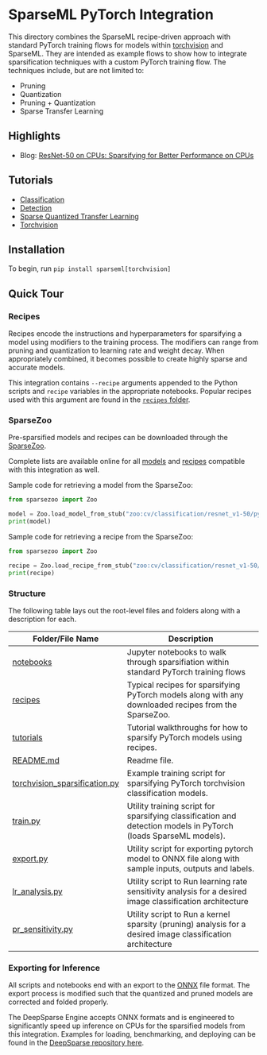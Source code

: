 <!--
Copyright (c) 2021 - present / Neuralmagic, Inc. All Rights Reserved.

Licensed under the Apache License, Version 2.0 (the "License");
you may not use this file except in compliance with the License.
You may obtain a copy of the License at

   http://www.apache.org/licenses/LICENSE-2.0

Unless required by applicable law or agreed to in writing,
software distributed under the License is distributed on an "AS IS" BASIS,
WITHOUT WARRANTIES OR CONDITIONS OF ANY KIND, either express or implied.
See the License for the specific language governing permissions and
limitations under the License.
-->

# SparseML PyTorch Integration

This directory combines the SparseML recipe-driven approach with standard PyTorch training flows for models within
[torchvision](https://pytorch.org/vision/stable/index.html) and SparseML.
They are intended as example flows to show how to integrate sparsification techniques with a custom PyTorch training flow.
The techniques include, but are not limited to:
- Pruning
- Quantization
- Pruning + Quantization
- Sparse Transfer Learning

## Highlights

- Blog: [ResNet-50 on CPUs: Sparsifying for Better Performance on CPUs](https://neuralmagic.com/blog/benchmark-resnet50-with-deepsparse/)

## Tutorials

- [Classification](./notebooks/classification.ipynb)
- [Detection](./notebooks/detection.ipynb)
- [Sparse Quantized Transfer Learning](./notebooks/sparse_quantized_transfer_learning.ipynb)
- [Torchvision](./notebooks/torchvision.ipynb)

## Installation

To begin, run `pip install sparseml[torchvision]`

## Quick Tour

### Recipes

Recipes encode the instructions and hyperparameters for sparsifying a model using modifiers to the training process.
The modifiers can range from pruning and quantization to learning rate and weight decay.
When appropriately combined, it becomes possible to create highly sparse and accurate models.

This integration contains `--recipe` arguments appended to the Python scripts and `recipe` variables in the appropriate notebooks.
Popular recipes used with this argument are found in the [`recipes` folder](./recipes).

### SparseZoo

Pre-sparsified models and recipes can be downloaded through the [SparseZoo](https://github.com/neuralmagic/sparsezoo).

Complete lists are available online for all [models](https://sparsezoo.neuralmagic.com/tables/models/cv/classification?repo=sparseml&framework=pytorch) and 
[recipes](https://sparsezoo.neuralmagic.com/tables/recipes/cv/classification?repo=sparseml&framework=pytorch) compatible with this integration as well.

Sample code for retrieving a model from the SparseZoo:
```python
from sparsezoo import Zoo

model = Zoo.load_model_from_stub("zoo:cv/classification/resnet_v1-50/pytorch/sparseml/imagenet/pruned_quant-moderate")
print(model)
```

Sample code for retrieving a recipe from the SparseZoo:
```python
from sparsezoo import Zoo

recipe = Zoo.load_recipe_from_stub("zoo:cv/classification/resnet_v1-50/pytorch/sparseml/imagenet/pruned_quant-moderate/original")
print(recipe)
```

### Structure

The following table lays out the root-level files and folders along with a description for each.

| Folder/File Name              | Description                                                                                                           |
|-------------------------------|-----------------------------------------------------------------------------------------------------------------------|
| [notebooks](./notebooks)                     | Jupyter notebooks to walk through sparsifiation within standard PyTorch training flows                                |
| [recipes](./recipes)                       | Typical recipes for sparsifying PyTorch models along with any downloaded recipes from the SparseZoo.                  |
| [tutorials](./tutorials)                     | Tutorial walkthroughs for how to sparsify PyTorch models using recipes.                                               |
| [README.md](./README.md)                     | Readme file.                                                                                                          |
| [torchvision_sparsification.py](./torchvision_sparsification.py) | Example training script for sparsifying PyTorch torchvision classification models.                                    |
| [train.py](./train.py)                     | Utility training script for sparsifying classification and detection models in PyTorch (loads SparseML models).       |
| [export.py](./export.py)                     | Utility script for exporting pytorch model to ONNX file along with sample inputs, outputs and labels.                 |
|[lr_analysis.py](./lr_analysis.py)                  |Utility script to Run learning rate sensitivity analysis for a desired image classification architecture |
|[pr_sensitivity.py](./pr_sensitivity.py)                  |Utility script to Run a kernel sparsity (pruning) analysis for a desired image classification architecture |

### Exporting for Inference

All scripts and notebooks end with an export to the [ONNX](https://onnx.ai/) file format.
The export process is modified such that the quantized and pruned models are corrected and folded properly.

The DeepSparse Engine accepts ONNX formats and is engineered to significantly speed up inference on CPUs for the sparsified models from this integration.
Examples for loading, benchmarking, and deploying can be found in the [DeepSparse repository here](https://github.com/neuralmagic/deepsparse/).

